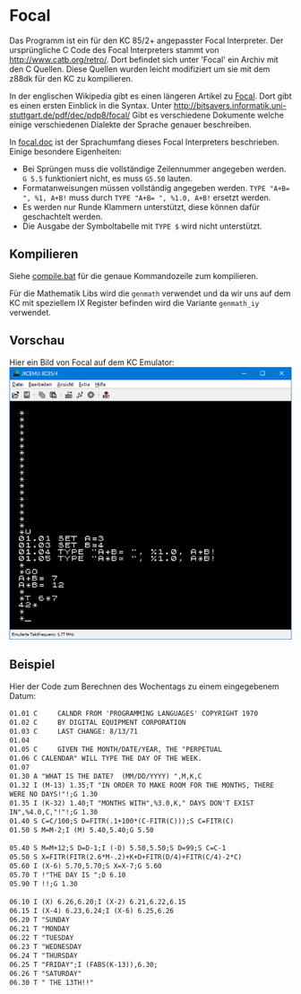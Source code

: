 # Focal

Das Programm ist ein für den KC 85/2+ angepasster Focal Interpreter. Der ursprüngliche C Code des Focal Interpreters stammt von
<http://www.catb.org/retro/>. Dort befindet sich unter 'Focal' ein Archiv mit den C Quellen. Diese Quellen wurden leicht modifiziert um sie mit dem
z88dk für den KC zu kompilieren.

In der englischen Wikipedia gibt es einen längeren Artikel zu [Focal](https://en.wikipedia.org/wiki/FOCAL_\(programming_language\)). Dort gibt es einen
ersten Einblick in die Syntax. Unter <http://bitsavers.informatik.uni-stuttgart.de/pdf/dec/pdp8/focal/> Gibt es verschiedene Dokumente welche einige 
verschiedenen Dialekte der Sprache genauer beschreiben.

In [focal.doc](focal.doc) ist der Sprachumfang dieses Focal Interpreters beschrieben. Einige besondere Eigenheiten:
- Bei Sprüngen muss die vollständige Zeilennummer angegeben werden. `G 5.5` funktioniert nicht, es muss `G5.50` lauten.
- Formatanweisungen müssen vollständig angegeben werden. `TYPE "A+B= ", %1, A+B!` muss durch `TYPE "A+B= ", %1.0, A+B!` ersetzt werden.
- Es werden nur Runde Klammern unterstützt, diese können dafür geschachtelt werden.
- Die Ausgabe der Symboltabelle mit `TYPE $` wird nicht unterstützt.

## Kompilieren

Siehe [compile.bat](compile.bat) für die genaue Kommandozeile zum kompilieren. 

Für die Mathematik Libs wird die `genmath` verwendet und da wir uns auf dem KC mit speziellem IX Register befinden wird die Variante `genmath_iy` 
verwendet. 

## Vorschau

Hier ein Bild von Focal auf dem KC Emulator: ![FocalAufKC.png](/images/FocalAufKC.png)

## Beispiel

Hier der Code zum Berechnen des Wochentags zu einem eingegebenem Datum:

```
01.01 C     CALNDR FROM 'PROGRAMMING LANGUAGES' COPYRIGHT 1970               
01.02 C     BY DIGITAL EQUIPMENT CORPORATION                                        
01.03 C     LAST CHANGE: 8/13/71                                                    
01.04 
01.05 C     GIVEN THE MONTH/DATE/YEAR, THE "PERPETUAL                                 
01.06 C CALENDAR" WILL TYPE THE DAY OF THE WEEK.                                      
01.07 
01.30 A "WHAT IS THE DATE?  (MM/DD/YYYY) ",M,K,C
01.32 I (M-13) 1.35;T "IN ORDER TO MAKE ROOM FOR THE MONTHS, THERE WERE NO DAYS!"!;G 1.30
01.35 I (K-32) 1.40;T "MONTHS WITH",%3.0,K," DAYS DON'T EXIST IN",%4.0,C,"!"!;G 1.30
01.40 S C=C/100;S D=FITR(.1+100*(C-FITR(C)));S C=FITR(C)
01.50 S M=M-2;I (M) 5.40,5.40;G 5.50

05.40 S M=M+12;S D=D-1;I (-D) 5.50,5.50;S D=99;S C=C-1
05.50 S X=FITR(FITR(2.6*M-.2)+K+D+FITR(D/4)+FITR(C/4)-2*C)
05.60 I (X-6) 5.70,5.70;S X=X-7;G 5.60
05.70 T !"THE DAY IS ";D 6.10
05.90 T !!;G 1.30

06.10 I (X) 6.26,6.20;I (X-2) 6.21,6.22,6.15
06.15 I (X-4) 6.23,6.24;I (X-6) 6.25,6.26
06.20 T "SUNDAY
06.21 T "MONDAY
06.22 T "TUESDAY
06.23 T "WEDNESDAY
06.24 T "THURSDAY
06.25 T "FRIDAY";I (FABS(K-13)),6.30;
06.26 T "SATURDAY"
06.30 T " THE 13TH!!"
```
